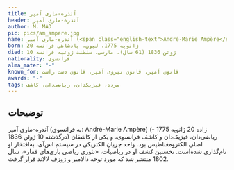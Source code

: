 ```yaml
---
title: آندره-ماری آمپر
header: آندره-ماری آمپر
author: M. MAD
pic: pics/am_ampere.jpg
name: آندره-ماری آمپر (<span class="english-text">André-Marie Ampère</span>)
born: 20 ژانویه 1775، لیون، پادشاهی فرانسه
died: 10 ژوئن 1836 (61 سال)، مارسی، سلطنت ژوئیه فرانسه
nationality: فرانسوی
alma_mater: "-"
known_for: قانون آمپر، قانون نیروی آمپر، قانون دست راست
awards: "-"
tags: مرده، فیزیکدان، ریاضی‌دان، کاشف
---
```


<h2 class="fa-IR-explanation-header">توضیحات</h2>
<p>
آندره-ماری آمپر (به فرانسوی:
<span class="english-text">André-Marie Ampère</span>)
(زاده 20 ژانویه 1775 - درگذشته 10 ژوئن 1836) ریاضی‌دان، فیزیک‌دان و کاشف
فرانسوی، و یکی از کاشفان اصلی الکترومغناطیس بود. واحد جریان الکتریکی در سیستم
اس‌آی، به‌افتخار او نام‌گذاری شده‌است. نخستین کشف او در ریاضیات، «تئوری ریاضی
بازی‌های قمار»، سال 1802 منتشر شد که مورد توجه دالامبر و ژوزف لالاند قرار گرفت.
</p>
